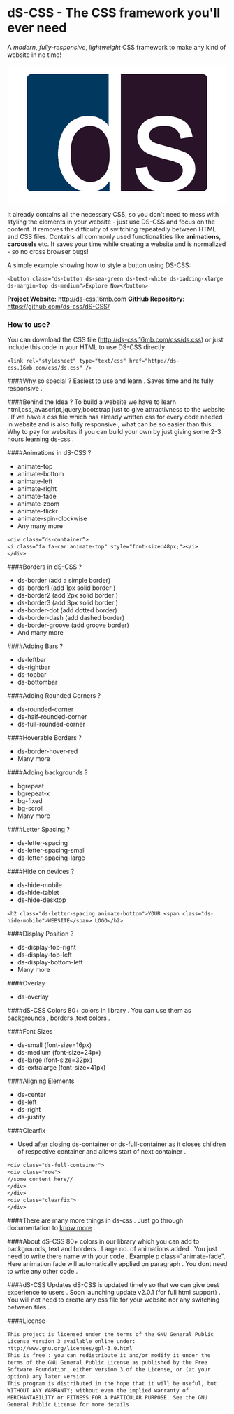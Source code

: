 # dS-CSS - The CSS framework you'll ever need

A *modern*, *fully-responsive*, *lightweight* CSS framework to make any kind of website in no time!

![dS-CSS Logo](/images/logo1.png)

It already contains all the necessary CSS, so you don't need to mess with styling the elements in your website - just use DS-CSS and focus on the content. It removes the difficulty of switching repeatedly between HTML and CSS files.  Contains all commonly used functionalities like **animations**, **carousels** etc. It saves your time while creating a website and is normalized - so no cross browser bugs!

A simple example showing how to style a button using DS-CSS:

```
<button class="ds-button ds-sea-green ds-text-white ds-padding-xlarge ds-margin-top ds-medium">Explore Now</button>
```

**Project Website:** http://ds-css.16mb.com
**GitHub Repository:** https://github.com/ds-css/dS-CSS/

### How to use?
You can download the CSS file (http://ds-css.16mb.com/css/ds.css) or just include this code in your HTML to use DS-CSS directly:

```
<link rel="stylesheet" type="text/css" href="http://ds-css.16mb.com/css/ds.css" />
```

####Why so special ?
Easiest to use and learn . Saves time and its fully responsive .

####Behind the Idea ?
To build a website we have to learn html,css,javascript,jquery,bootstrap just to give attractivness to the website . If we have a css file which has already written css for every code needed in website and is also fully responsive , what can be so easier than this . Why to pay for websites if you can build your own by just giving some 2-3 hours learning ds-css .

####Animations in dS-CSS ?
- animate-top
- animate-bottom
- animate-left
- animate-right
- animate-fade
- animate-zoom
- animate-flickr
- animate-spin-clockwise
- Any many more
```
<div class=”ds-container”>
<i class="fa fa-car animate-top" style="font-size:48px;"></i>
</div>
```
####Borders in dS-CSS ?
- ds-border (add a simple border)
- ds-border1 (add 1px solid border )
- ds-border2 (add 2px solid border )
- ds-border3 (add 3px solid border )
- ds-border-dot (add dotted border)
- ds-border-dash (add dashed border)
- ds-border-groove (add groove border)
- And many more

####Adding Bars ?
- ds-leftbar
- ds-rightbar
- ds-topbar
- ds-bottombar

####Adding Rounded Corners ?
- ds-rounded-corner
- ds-half-rounded-corner
- ds-full-rounded-corner

####Hoverable Borders ?
- ds-border-hover-red
- Many more

####Adding backgrounds ?
- bgrepeat
- bgrepeat-x
- bg-fixed
- bg-scroll
- Many more

####Letter Spacing ?
- ds-letter-spacing
- ds-letter-spacing-small
- ds-letter-spacing-large

####Hide on devices ?
- ds-hide-mobile
- ds-hide-tablet
- ds-hide-desktop
```
<h2 class="ds-letter-spacing animate-bottom">YOUR <span class="ds-hide-mobile">WEBSITE</span> LOGO</h2>
```
####Display Position ?
- ds-display-top-right
- ds-display-top-left
- ds-display-bottom-left
- Many more

####Overlay
- ds-overlay

####dS-CSS Colors
80+ colors in library . You can use them as backgrounds , borders ,text colors .

####Font Sizes
- ds-small (font-size=16px)
- ds-medium (font-size=24px)
- ds-large (font-size=32px)
- ds-extralarge (font-size=41px)

####Aligning Elements 
- ds-center
- ds-left
- ds-right
- ds-justify

####Clearfix
- Used after closing ds-container or ds-full-container as it closes children of respective container and allows start of next container .
```
<div class="ds-full-container">
<div class="row">
//some content here//
</div>
</div>
<div class="clearfix">
</div>
```

####There are many more things in ds-css . Just go through documentation to [know more](https://github.com/ds-css/dS-CSS/blob/master/documentation.pdf) .

####About dS-CSS
80+ colors in our library which you can add to backgrounds, text and borders . Large no. of animations added . You just need to write there name with your code . Example p class="animate-fade". Here animation fade will automatically applied on paragraph . You dont need to write any other code .

####dS-CSS Updates
dS-CSS is updated timely so that we can give best experience to users . Soon launching update v2.0.1 (for full html support) . You will not need to create any css file for your website nor any switching between files .

####License
```
This project is licensed under the terms of the GNU General Public License version 3 available online under:
http://www.gnu.org/licenses/gpl-3.0.html
This is free : you can redistribute it and/or modify it under the terms of the GNU General Public License as published by the Free Software Foundation, either version 3 of the License, or (at your option) any later version.
This program is distributed in the hope that it will be useful, but WITHOUT ANY WARRANTY; without even the implied warranty of MERCHANTABILITY or FITNESS FOR A PARTICULAR PURPOSE. See the GNU General Public License for more details.
```
